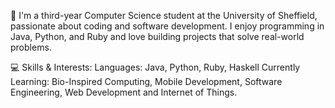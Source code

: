 👋 I'm a third-year Computer Science student at the University of Sheffield, passionate about coding and software development. 
I enjoy programming in Java, Python, and Ruby and love building projects that solve real-world problems.

💻 Skills & Interests:
Languages: Java, Python, Ruby, Haskell
Currently Learning: Bio-Inspired Computing, Mobile Development, Software Engineering, Web Development and Internet of Things.
